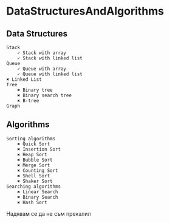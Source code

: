 # DataStructuresAndAlgorithms

## Data Structures

    Stack
        ✓ Stack with array
        ✓ Stack with linked list
    Queue
        ✓ Queue with array
        ✓ Queue with linked list
    ✖ Linked List
    Tree
        ✖ Binary tree
        ✖ Binary search tree
        ✖ B-tree
    Graph

## Algorithms
    Sorting algorithms
        ✖ Quick Sort
        ✖ Insertion Sort
        ✖ Heap Sort
        ✖ Bubble Sort
        ✖ Merge Sort
        ✖ Counting Sort
        ✖ Shell Sort
        ✖ Shaker Sort
    Searching algorithms
        ✖ Linear Search
        ✖ Binary Search
        ✖ Hash Sort

Надявам се да не съм прекалил